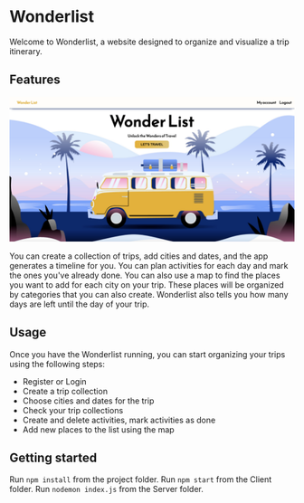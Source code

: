 # Wonderlist

Welcome to Wonderlist, a website designed to organize and visualize a trip itinerary.

## Features

![alt text](/client/public/main-page.png)

You can create a collection of trips, add cities and dates, and the app generates a timeline for you. You can plan activities for each day and mark the ones you've already done. You can also use a map to find the places you want to add for each city on your trip. These places will be organized by categories that you can also create. Wonderlist also tells you how many days are left until the day of your trip.

## Usage

Once you have the Wonderlist running, you can start organizing your trips using the following steps:

- Register or Login
- Create a trip collection
- Choose cities and dates for the trip
- Check your trip collections
- Create and delete activities, mark activities as done
- Add new places to the list using the map

## Getting started

Run `npm install` from the project folder.
Run `npm start` from the Client folder.
Run `nodemon index.js` from the Server folder.
